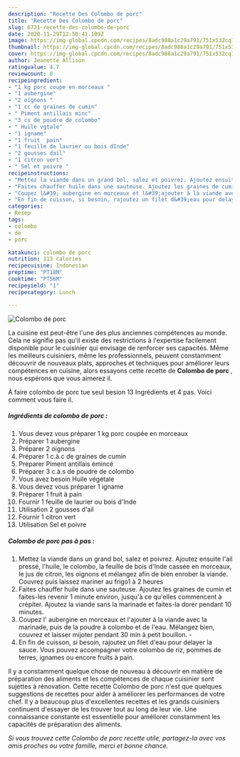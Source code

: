 ```yaml
---
description: "Recette Des Colombo de porc"
title: "Recette Des Colombo de porc"
slug: 6721-recette-des-colombo-de-porc
date: 2020-11-29T12:58:41.109Z
image: https://img-global.cpcdn.com/recipes/8adc988a1c29a791/751x532cq70/colombo-de-porc-photo-principale-de-la-recette.jpg
thumbnail: https://img-global.cpcdn.com/recipes/8adc988a1c29a791/751x532cq70/colombo-de-porc-photo-principale-de-la-recette.jpg
cover: https://img-global.cpcdn.com/recipes/8adc988a1c29a791/751x532cq70/colombo-de-porc-photo-principale-de-la-recette.jpg
author: Jeanette Allison
ratingvalue: 4.7
reviewcount: 8
recipeingredient:
- "1 kg porc coupe en morceaux "
- "1 aubergine"
- "2 oignons "
- "1 cc de graines de cumin"
- " Piment antillais minc"
- "3 cs de poudre de colombo"
- " Huile vgtale"
- "1 igname"
- "1 fruit  pain"
- "1 feuille de laurier ou bois dInde"
- "2 gousses dail"
- "1 citron vert"
- " Sel et poivre "
recipeinstructions:
- "Mettez la viande dans un grand bol, salez et poivrez. Ajoutez ensuite l&#39;ail pressé, l&#39;huile, le colombo, la feuille de bois d&#39;Inde cassée en morceaux, le jus de citron, les oignons et mélangez afin de bien enrober la viande. Couvrez puis laissez mariner au frigo1 à 2 heures"
- "Faites chauffer huile dans une sauteuse. Ajoutez les graines de cumin et faites-les revenir 1 minute environ, jusqu&#39;à ce qu&#39;elles commencent à crépiter. Ajoutez la viande sans la marinade et faites-la dorer pendant 10 minutes. ⁣"
- "Coupez l&#39; aubergine en morceaux et l&#39;ajouter à la viande avec la marinade, puis de la poudre à colombo et de l&#39;eau. Mélangez bien, couvrez et laisser mijoter pendant 30 min à petit bouillon.⁣ ⁣"
- "En fin de cuisson, si besoin, rajoutez un filet d&#39;eau pour delayer la sauce. Vous pouvez accompagner votre colombo de riz, pommes de terres, ignames ou encore fruits à pain.⁣"
categories:
- Resep
tags:
- colombo
- de
- porc

katakunci: colombo de porc 
nutrition: 113 calories
recipecuisine: Indonesian
preptime: "PT18M"
cooktime: "PT56M"
recipeyield: "1"
recipecategory: Lunch

---
```



![Colombo de porc](https://img-global.cpcdn.com/recipes/8adc988a1c29a791/751x532cq70/colombo-de-porc-photo-principale-de-la-recette.jpg)

La cuisine est peut-être l'une des plus anciennes compétences au monde. Cela ne signifie pas qu'il existe des restrictions à l'expertise facilement disponible pour le cuisinier qui envisage de renforcer ses capacités. Même les meilleurs cuisiniers, même les professionnels, peuvent constamment découvrir de nouveaux plats, approches et techniques pour améliorer leurs compétences en cuisine, alors essayons cette recette de <strong> Colombo de porc </strong>, nous espérons que vous aimerez il.

<!--inarticleads1-->

À faire colombo de porc tue seul besion 13 Ingrédients et 4 pas. Voici comment vous faire il.

##### Ingrédients de colombo de porc :

1. Vous devez vous préparer 1 kg porc coupée en morceaux ⁣
1. Préparer 1 aubergine⁣
1. Préparer 2 oignons ⁣
1. Préparer 1 c.à.c de graines de cumin⁣
1. Préparer  Piment antillais émincé⁣
1. Préparer 3 c.à.s de poudre de colombo⁣
1. Vous avez besoin  Huile végétale⁣
1. Vous devez vous préparer 1 igname⁣
1. Préparer 1 fruit à pain⁣
1. Fournir 1 feuille de laurier ou bois d&#39;Inde⁣
1. Utilisation 2 gousses d&#39;ail⁣
1. Fournir 1 citron vert⁣
1. Utilisation  Sel et poivre ⁣




<!--inarticleads2-->

##### Colombo de porc pas à pas :

1. Mettez la viande dans un grand bol, salez et poivrez. Ajoutez ensuite l&#39;ail pressé, l&#39;huile, le colombo, la feuille de bois d&#39;Inde cassée en morceaux, le jus de citron, les oignons et mélangez afin de bien enrober la viande. Couvrez puis laissez mariner au frigo1 à 2 heures
1. Faites chauffer huile dans une sauteuse. Ajoutez les graines de cumin et faites-les revenir 1 minute environ, jusqu&#39;à ce qu&#39;elles commencent à crépiter. Ajoutez la viande sans la marinade et faites-la dorer pendant 10 minutes. ⁣
1. Coupez l&#39; aubergine en morceaux et l&#39;ajouter à la viande avec la marinade, puis de la poudre à colombo et de l&#39;eau. Mélangez bien, couvrez et laisser mijoter pendant 30 min à petit bouillon.⁣ - ⁣
1. En fin de cuisson, si besoin, rajoutez un filet d&#39;eau pour delayer la sauce. Vous pouvez accompagner votre colombo de riz, pommes de terres, ignames ou encore fruits à pain.⁣




<!--inarticleads1-->

<p>
Il y a constamment quelque chose de nouveau à découvrir en matière de préparation des aliments et les compétences de chaque cuisinier sont sujettes à rénovation. Cette recette Colombo de porc n'est que quelques suggestions de recettes pour aider à améliorer les performances de votre chef. Il y a beaucoup plus d'excellentes recettes et les grands cuisiniers continuent d'essayer de les trouver tout au long de leur vie. Une connaissance constante est essentielle pour améliorer constamment les capacités de préparation des aliments.
</p>

<p>
<i>Si vous trouvez cette Colombo de porc recette utile, partagez-la avec vos amis proches ou votre famille, merci et bonne chance.</i>
</p>
